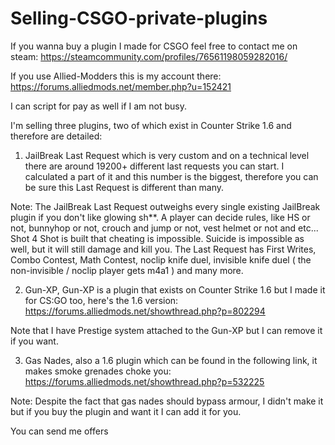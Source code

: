 # Selling-CSGO-private-plugins
If you wanna buy a plugin I made for CSGO feel free to contact me on steam: https://steamcommunity.com/profiles/76561198059282016/

If you use Allied-Modders this is my account there: https://forums.alliedmods.net/member.php?u=152421

I can script for pay as well if I am not busy.

I'm selling three plugins, two of which exist in Counter Strike 1.6 and therefore are detailed:


1.  JailBreak Last Request which is very custom and on a technical level there are around 19200+ different last requests you can start. I calculated a part of it and this number is the biggest, therefore you can be sure this Last Request is different than many.

Note: The JailBreak Last Request outweighs every single existing JailBreak plugin if you don't like glowing sh**. A player can decide rules, like HS or not, bunnyhop or not, crouch and jump or not, vest helmet or not and etc... Shot 4 Shot is built that cheating is impossible. Suicide is impossible as well, but it will still damage and kill you. The Last Request has First Writes, Combo Contest, Math Contest, noclip knife duel, invisible knife duel ( the non-invisible / noclip player gets m4a1 ) and many more.

2. Gun-XP, Gun-XP is a plugin that exists on Counter Strike 1.6 but I made it for CS:GO too, here's the 1.6 version: https://forums.alliedmods.net/showthread.php?p=802294

Note that I have Prestige system attached to the Gun-XP but I can remove it if you want.

3. Gas Nades, also a 1.6 plugin which can be found in the following link, it makes smoke grenades choke you: https://forums.alliedmods.net/showthread.php?p=532225 

Note: Despite the fact that gas nades should bypass armour, I didn't make it but if you buy the plugin and want it I can add it for you.

You can send me offers
